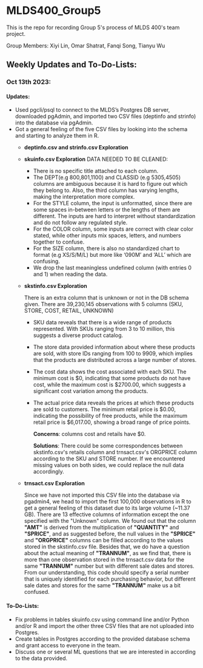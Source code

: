 # MLDS400_Group5
This is the repo for recording Group 5's process of MLDS 400's team project.

Group Members: Xiyi Lin, Omar Shatrat, Fanqi Song, Tianyu Wu

## Weekly Updates and To-Do-Lists:
### Oct 13th 2023:
#### Updates:
* Used pgcli/psql to connect to the MLDS’s Postgres DB server, downloaded pgAdmin, and imported two CSV files (deptinfo and strinfo) into the database via pgAdmin.
* Got a general feeling of the five CSV files by looking into the schema and starting to analyze them in R.
    + **deptinfo.csv and strinfo.csv Exploration**
 
    + **skuinfo.csv Exploration**
        DATA NEEDED TO BE CLEANED:
        - There is no specific title attached to each column.
        - The DEPT(e.g 800,801,1100) and CLASSID (e.g 5305,4505) columns are ambiguous because it is hard to figure out which they belong to. Also, the third column has varying lengths, making the interpretation more complex. 
        - For the STYLE column, the input is unformatted, since there are some spaces in-between letters or the lengths of them are different. The inputs are hard to interpret without standardization and do not follow any regulated style.
        - For the COLOR column, some inputs are correct with clear color stated, while other inputs mix spaces, letters, and numbers together to confuse. 
        - For the SIZE column, there is also no standardized chart to format (e.g XS/S/M/L) but more like ‘090M’ and ‘ALL’ which are confusing. 
        - We drop the last meaningless undefined column (with entries 0 and 1) when reading the data. 
    + **skstinfo.csv Exploration**
      
      There is an extra column that is unknown or not in the DB schema given. There are 39,230,145 observations with 5 columns (SKU, STORE, COST, RETAIL, UNKNOWN)

      - SKU data reveals that there is a wide range of products represented. With SKUs ranging from 3 to 10 million, this suggests a diverse product catalog.
      - The store data provided information about where these products are sold, with store IDs ranging from 100 to 9909, which implies that the products are distributed across a large number of stores.
      - The cost data shows the cost associated with each SKU. The minimum cost is \$0, indicating that some products do not have cost, while the maximum cost is \$2700.00, which suggests a significant cost  variation among the products.
      - The actual price data reveals the prices at which these products are sold to customers. The minimum retail price is \$0.00, indicating the possibility of free products, while the maximum retail price is \$6,017.00, showing a broad range of price points.

        **Concerns**: columns cost and retails have \$0.

        **Solutions**: There could be some correspondences between skstinfo.csv's retails column and trnsact.csv's ORGPRICE column according to the SKU and STORE number. If we encountered missing values on both sides, we could replace the null data accordingly.


    + **trnsact.csv Exploration**
      
      Since we have not imported this CSV file into the database via pgadmin4, we head to import the first 100,000 observations in R to get a general feeling of this dataset due to its large volume (~11.37 GB). There are 13 effective columns of information except the one specified with the "Unknown" column. We found out that the column **"AMT"** is derived from the multiplication of **"QUANTITY"** and **"SPRICE"**, and as suggested before, the null values in the **"SPRICE"** and **"ORGPRICE"** columns can be filled according to the values stored in the skstinfo.csv file. Besides that, we do have a question about the actual meaning of **"TRANNUM"**, as we find that, there is more than one observation stored in the trnsact.csv data for the same **"TRANNUM"** number but with different sale dates and stores. From our understanding, this code should specify a serial number that is uniquely identified for each purchasing behavior, but different sale dates and stores for the same **"TRANNUM"** make us a bit confused.
      
#### To-Do-Lists:
- Fix problems in tables skuinfo.csv using command line and/or Python and/or R and import the other three CSV files that are not uploaded into Postgres.
- Create tables in Postgres according to the provided database schema and grant access to everyone in the team.
- Discuss one or several ML questions that we are interested in according to the data provided.

